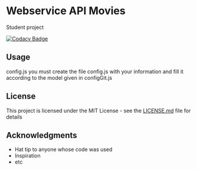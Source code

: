 # Webservice API Movies
Student project

[![Codacy Badge](https://api.codacy.com/project/badge/Grade/1e97c44efb034d79a4d25896994429ea)](https://www.codacy.com/manual/pitchounvivi/webservice-api-movies?utm_source=github.com&amp;utm_medium=referral&amp;utm_content=pitchounvivi/webservice-api-movies&amp;utm_campaign=Badge_Grade)

## Usage
config.js
you must create the file config.js with your information and fill it according to the model given in configGit.js



## License

This project is licensed under the MIT License - see the [LICENSE.md](LICENSE.md) file for details

## Acknowledgments

* Hat tip to anyone whose code was used
* Inspiration
* etc
